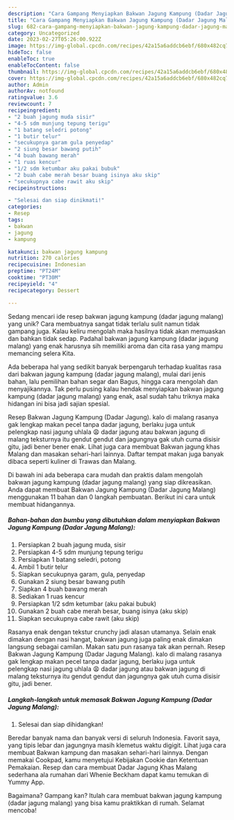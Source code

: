 ```yaml
---
description: "Cara Gampang Menyiapkan Bakwan Jagung Kampung (Dadar Jagung Malang) yang Lezat"
title: "Cara Gampang Menyiapkan Bakwan Jagung Kampung (Dadar Jagung Malang) yang Lezat"
slug: 682-cara-gampang-menyiapkan-bakwan-jagung-kampung-dadar-jagung-malang-yang-lezat
category: Uncategorized
date: 2023-02-27T05:26:00.922Z
image: https://img-global.cpcdn.com/recipes/42a15a6addcb6ebf/680x482cq70/bakwan-jagung-kampung-dadar-jagung-malang-foto-resep-utama.jpg
hideToc: false
enableToc: true
enableTocContent: false
thumbnail: https://img-global.cpcdn.com/recipes/42a15a6addcb6ebf/680x482cq70/bakwan-jagung-kampung-dadar-jagung-malang-foto-resep-utama.jpg
cover: https://img-global.cpcdn.com/recipes/42a15a6addcb6ebf/680x482cq70/bakwan-jagung-kampung-dadar-jagung-malang-foto-resep-utama.jpg
author: Admin
authorAv: notfound
ratingvalue: 3.6
reviewcount: 7
recipeingredient:
- "2 buah jagung muda sisir"
- "4-5 sdm munjung tepung terigu"
- "1 batang seledri potong"
- "1 butir telur"
- "secukupnya garam gula penyedap"
- "2 siung besar bawang putih"
- "4 buah bawang merah"
- "1 ruas kencur"
- "1/2 sdm ketumbar aku pakai bubuk"
- "2 buah cabe merah besar buang isinya aku skip"
- "secukupnya cabe rawit aku skip"
recipeinstructions:

- "Selesai dan siap dinikmati!"
categories:
- Resep
tags:
- bakwan
- jagung
- kampung

katakunci: bakwan jagung kampung 
nutrition: 270 calories
recipecuisine: Indonesian
preptime: "PT24M"
cooktime: "PT30M"
recipeyield: "4"
recipecategory: Dessert

---
```





Sedang mencari ide resep bakwan jagung kampung (dadar jagung malang) yang unik? Cara membuatnya sangat tidak terlalu sulit namun tidak gampang juga. Kalau keliru mengolah maka hasilnya tidak akan memuaskan dan bahkan tidak sedap. Padahal bakwan jagung kampung (dadar jagung malang) yang enak harusnya sih memiliki aroma dan cita rasa yang mampu memancing selera Kita.





Ada beberapa hal yang sedikit banyak berpengaruh terhadap kualitas rasa dari bakwan jagung kampung (dadar jagung malang), mulai dari jenis bahan, lalu pemilihan bahan segar dan Bagus, hingga cara mengolah dan menyajikannya. Tak perlu pusing kalau hendak menyiapkan bakwan jagung kampung (dadar jagung malang) yang enak,      asal sudah tahu triknya maka hidangan ini bisa jadi sajian spesial.














Resep Bakwan Jagung Kampung (Dadar Jagung). kalo di malang rasanya gak lengkap makan pecel tanpa dadar jagung, berlaku juga untuk pelengkap nasi jagung uhlala 😩 dadar jagung atau bakwan jagung di malang teksturnya itu gendut gendut dan jagungnya gak utuh cuma disisir gitu, jadi bener bener enak. Lihat juga cara membuat Bakwan jagung khas Malang dan masakan sehari-hari lainnya. Daftar tempat makan juga banyak dibaca seperti kuliner di Trawas dan Malang.






Di bawah ini ada beberapa cara mudah dan praktis dalam mengolah bakwan jagung kampung (dadar jagung malang) yang siap dikreasikan. Anda dapat membuat Bakwan Jagung Kampung (Dadar Jagung Malang) menggunakan 11 bahan dan 0 langkah pembuatan. Berikut ini cara untuk membuat hidangannya.

<!--inarticleads1-->

##### Bahan-bahan dan bumbu yang dibutuhkan dalam menyiapkan Bakwan Jagung Kampung (Dadar Jagung Malang):

1. Persiapkan 2 buah jagung muda, sisir
1. Persiapkan 4-5 sdm munjung tepung terigu
1. Persiapkan 1 batang seledri, potong
1. Ambil 1 butir telur
1. Siapkan secukupnya garam, gula, penyedap
1. Gunakan 2 siung besar bawang putih
1. Siapkan 4 buah bawang merah
1. Sediakan 1 ruas kencur
1. Persiapkan 1/2 sdm ketumbar (aku pakai bubuk)
1. Gunakan 2 buah cabe merah besar, buang isinya (aku skip)
1. Siapkan secukupnya cabe rawit (aku skip)


Rasanya enak dengan tekstur crunchy jadi alasan utamanya. Selain enak dimakan dengan nasi hangat, bakwan jagung juga paling enak dimakan langsung sebagai camilan. Makan satu pun rasanya tak akan pernah. Resep Bakwan Jagung Kampung (Dadar Jagung Malang). kalo di malang rasanya gak lengkap makan pecel tanpa dadar jagung, berlaku juga untuk pelengkap nasi jagung uhlala 😩 dadar jagung atau bakwan jagung di malang teksturnya itu gendut gendut dan jagungnya gak utuh cuma disisir gitu, jadi bener. 

<!--inarticleads2-->

##### Langkah-langkah untuk memasak Bakwan Jagung Kampung (Dadar Jagung Malang):


1. Selesai dan siap dihidangkan!

Beredar banyak nama dan banyak versi di seluruh Indonesia. Favorit saya, yang tipis lebar dan jagungnya masih klemetus waktu digigit. Lihat juga cara membuat Bakwan kampung dan masakan sehari-hari lainnya. Dengan memakai Cookpad, kamu menyetujui Kebijakan Cookie dan Ketentuan Pemakaian. Resep dan cara membuat Dadar Jagung Khas Malang sederhana ala rumahan dari Whenie Beckham dapat kamu temukan di Yummy App. 

Bagaimana? Gampang kan? Itulah cara membuat bakwan jagung kampung (dadar jagung malang) yang bisa kamu praktikkan di rumah. Selamat mencoba!
